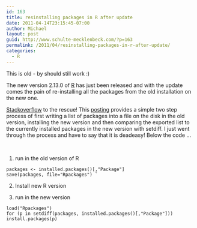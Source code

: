 ```yaml
---
id: 163
title: resinstalling packages in R after update
date: 2011-04-14T23:15:45-07:00
author: Michael
layout: post
guid: http://www.schulte-mecklenbeck.com/?p=163
permalink: /2011/04/resinstalling-packages-in-r-after-update/
categories:
  - R
---
```

This is old - by should still work :)

The new version 2.13.0 of [R](http://www.r-project.org/ "R") has just been released and with the update comes the pain of re-installing all the packages from the old installation on the new one.

[Stackoverflow](http://stackoverflow.com/ "Stackoverflow") to the rescue! This [posting](http://stackoverflow.com/questions/1401904/painless-way-to-install-a-new-version-of-r) provides a simple two step process of first writing a list of packages into a file on the disk in the old version, installing the new version and then comparing the exported list to the currently installed packages in the new version with setdiff. I just went through the process and have to say that it is deadeasy! Below the code &#8230;

 
1. run in the old version of R

```
packages <- installed.packages()[,"Package"] 
save(packages, file="Rpackages") `
```

2. Install new R version

3. run in the new version

```
load("Rpackages")
for (p in setdiff(packages, installed.packages()[,"Package"]))
install.packages(p)
```